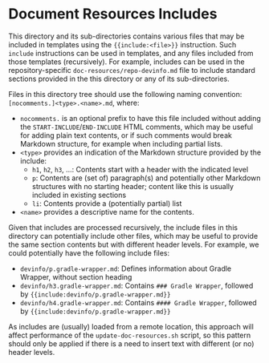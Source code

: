 # Document Resources Includes

This directory and its sub-directories contains various files that may be included in templates using the `{{include:<file>}}` instruction. Such `include` instructions can be used in templates, and any files included from those templates (recursively). For example, includes can be used in the repository-specific `doc-resources/repo-devinfo.md` file to include standard sections provided in the this directory or any of its sub-directories.

Files in this directory tree should use the following naming convention: `[nocomments.]<type>.<name>.md`, where:

* `nocomments.` is an optional prefix to have this file included without adding the `START-INCLUDE`/`END-INCLUDE` HTML comments, which may be useful for adding plain text contents, or if such comments would break Markdown structure, for example when including partial lists.
* `<type>` provides an indication of the Markdown structure provided by the include:
     * `h1`, `h2`, `h3`, ...: Contents start with a header with the indicated level
     * `p`: Contents are (set of) paragraph(s) and potentially other Markdown structures with no starting header; content like this is usually included in existing sections
     * `li`: Contents provide a (potentially partial) list
* `<name>` provides a descriptive name for the contents.

Given that includes are processed recursively, the include files in this directory can potentially include other files, which may be useful to provide the same section contents but with different header levels. For example, we could potentially have the following include files:
* `devinfo/p.gradle-wrapper.md`: Defines information about Gradle Wrapper, without section heading
* `devinfo/h3.gradle-wrapper.md`: Contains `### Gradle Wrapper`, followed by `{{include:devinfo/p.gradle-wrapper.md}}`
* `devinfo/h4.gradle-wrapper.md`: Contains `#### Gradle Wrapper`, followed by `{{include:devinfo/p.gradle-wrapper.md}}`

As includes are (usually) loaded from a remote location, this approach will affect performance of the `update-doc-resources.sh` script, so this pattern should only be applied if there is a need to insert text with different (or no) header levels.
